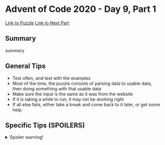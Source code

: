 # Advent of Code 2020 - Day 9, Part 1

[Link to Puzzle](https://adventofcode.com/2020/day/9)
[Link to Next Part](https://github.com/CodingAP/unofficial-aoc-syllabus/blob/main/years/2020/day9/part2.md)

## Summary
summary

## General Tips
- Test often, and test with the examples
- Most of the time, the puzzle consists of parsing data to usable data, then doing something with that usable data
- Make sure the input is the same as it was from the website
- If it is taking a while to run, it may not be working right
- If all else fails, either take a break and come back to it later, or get some help.

## Specific Tips (SPOILERS)
<details> <summary>Spoiler warning!</summary>

specific tips

</details>